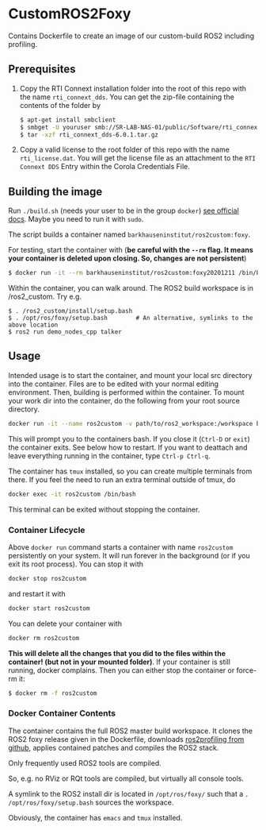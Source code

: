 # CustomROS2Foxy

Contains Dockerfile to create an image of our custom-build ROS2 including profiling.

## Prerequisites
1. Copy the RTI Connext installation folder into the root of this repo with the name `rti_connext_dds`. You can get the zip-file containing the contents of the folder by
    ```bash
    $ apt-get install smbclient
    $ smbget -U youruser smb://SR-LAB-NAS-01/public/Software/rti_connext_dds-6.0.1.tar.gz
    $ tar -xzf rti_connext_dds-6.0.1.tar.gz
    ```
2. Copy a valid license to the root folder of this repo with the name `rti_license.dat`. You will get the license file as an attachment to the `RTI Connext DDS` Entry within the Corola Credentials File. 


## Building the image
Run `./build.sh` (needs your user to be in the group `docker`) [see official docs](https://docs.docker.com/engine/install/linux-postinstall/#manage-docker-as-a-non-root-user). Maybe you need to run it with `sudo`.

The script builds a container named `barkhauseninstitut/ros2custom:foxy`.

For testing, start the container with (**be careful with the `--rm` flag. It means your container is deleted upon closing. So, changes are not persistent**)

```bash
$ docker run -it --rm barkhauseninstitut/ros2custom:foxy20201211 /bin/bash
```

Within the container, you can walk around. The ROS2 build workspace is in /ros2_custom. Try e.g.

```
$ . /ros2_custom/install/setup.bash
$ . /opt/ros/foxy/setup.bash        # An alternative, symlinks to the above location
$ ros2 run demo_nodes_cpp talker
```

## Usage
Intended usage is to start the container, and mount your local src directory into the container. Files are to be edited with your normal editing environment. Then, building is performed within the container. To mount your work dir into the container, do the following from your root source directory.

```bash
docker run -it --name ros2custom -v path/to/ros2_workspace:/workspace barkhauseninstitut/ros2custom:foxy20201211
```

This will prompt you to the containers bash. If you close it (`Ctrl-D` or `exit`) the container exits. See below how to restart. If you want to deattach and leave everything running in the container, type `Ctrl-p Ctrl-q`.

The container has `tmux` installed, so you can create multiple terminals from there. If you feel the need to run an extra terminal outside of tmux, do

```bash
docker exec -it ros2custom /bin/bash
```

This terminal can be exited without stopping the container. 

### Container Lifecycle
Above `docker run` command starts a container with name `ros2custom` persistently on your system. It will run forever in the background (or if you exit its root process). You can stop it with

```bash
docker stop ros2custom
```

and restart it with

```bash
docker start ros2custom
```

You can delete your container with

```bash
docker rm ros2custom
```

**This will delete all the changes that you did to the files within the container! (but not in your mounted folder)**. If your container is still running, docker complains. Then you can either stop the container or force-rm it:

```bash
$ docker rm -f ros2custom
```

### Docker Container Contents
The container contains the full ROS2 master build workspace. It clones the ROS2 foxy release given in the Dockerfile, downloads [ros2profiling from github](https://github.com/Barkhausen-Institut/ros2profiling), applies contained patches and compiles the ROS2 stack. 

Only frequently used ROS2 tools are compiled. 

So, e.g. no RViz or RQt tools are compiled, but virtually all console tools. 

A symlink to the ROS2 install dir is located in `/opt/ros/foxy/` such that a `. /opt/ros/foxy/setup.bash` sources the workspace.

Obviously, the container has `emacs` and `tmux` installed. 
